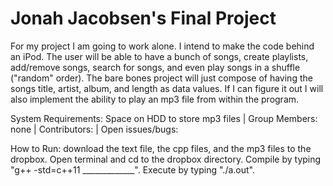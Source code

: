 # Jonah Jacobsen's Final Project
For my project I am going to work alone. I intend to make the code behind an iPod. The user will be able to have a bunch of songs, create playlists, add/remove songs, search for songs, and even play songs in a shuffle ("random" order). The bare bones project will just compose of having the songs title, artist, album, and length as data values. If I can figure it out I will also implement the ability to play an mp3 file from within the program.

System Requirements: Space on HDD to store mp3 files | Group Members: none | Contributors: | Open issues/bugs:

How to Run: download the text file, the cpp files, and the mp3 files to the dropbox. Open terminal and cd to the dropbox directory. Compile by typing "g++ -std=c++11 _____________". Execute by typing "./a.out".